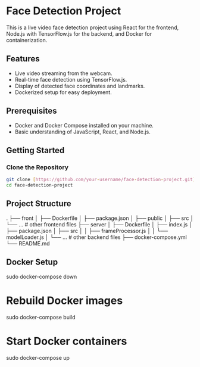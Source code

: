 # Face Detection Project

This is a live video face detection project using React for the frontend, Node.js with TensorFlow.js for the backend, and Docker for containerization.

## Features

- Live video streaming from the webcam.
- Real-time face detection using TensorFlow.js.
- Display of detected face coordinates and landmarks.
- Dockerized setup for easy deployment.

## Prerequisites

- Docker and Docker Compose installed on your machine.
- Basic understanding of JavaScript, React, and Node.js.

## Getting Started

### Clone the Repository

```bash
git clone [https://github.com/your-username/face-detection-project.git](https://github.com/57105cp/Face_Detection.git)
cd face-detection-project
```

## Project Structure
.
├── front
│   ├── Dockerfile
│   ├── package.json
│   ├── public
│   ├── src
│   └── ... # other frontend files
├── server
│   ├── Dockerfile
│   ├── index.js
│   ├── package.json
│   ├── src
│   │   ├── frameProcessor.js
│   │   └── modelLoader.js
│   └── ... # other backend files
├── docker-compose.yml
└── README.md

## Docker Setup
sudo docker-compose down

# Rebuild Docker images
sudo docker-compose build

# Start Docker containers
sudo docker-compose up
